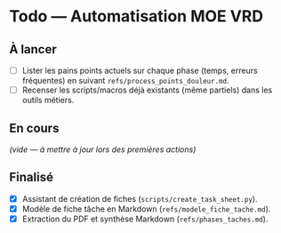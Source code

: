 # Todo — Automatisation MOE VRD

## À lancer

- [ ] Lister les pains points actuels sur chaque phase (temps, erreurs fréquentes) en suivant `refs/process_points_douleur.md`.
- [ ] Recenser les scripts/macros déjà existants (même partiels) dans les outils métiers.

## En cours

*(vide — à mettre à jour lors des premières actions)*

## Finalisé

- [x] Assistant de création de fiches (`scripts/create_task_sheet.py`).
- [x] Modèle de fiche tâche en Markdown (`refs/modele_fiche_tache.md`).
- [x] Extraction du PDF et synthèse Markdown (`refs/phases_taches.md`).
